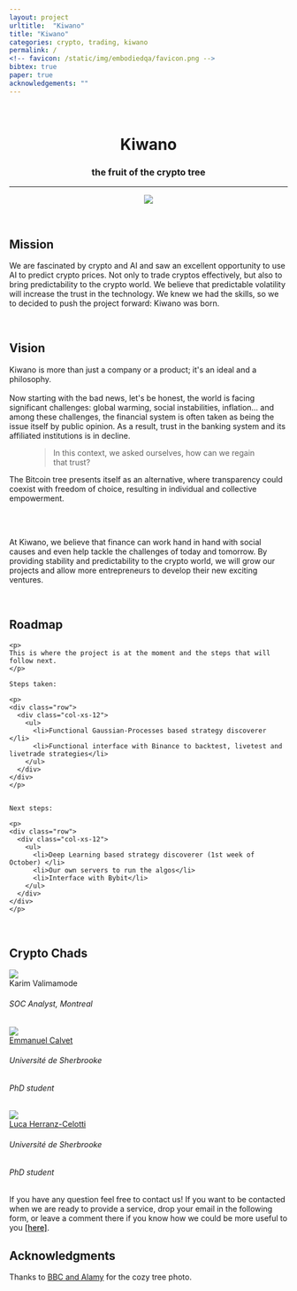 ```yaml
---
layout: project
urltitle:  "Kiwano"
title: "Kiwano"
categories: crypto, trading, kiwano
permalink: /
<!-- favicon: /static/img/embodiedqa/favicon.png -->
bibtex: true
paper: true
acknowledgements: ""
---
```


<br>
<div class="row">
  <div class="col-xs-12">
    <center><h1><b>Kiwano</b></h1></center>
    <center><h3>the fruit of the crypto tree</h3></center>
  </div>
</div>

<hr>

<div class="row"> 
  <div class="col-md-12">
   <center>
    <img src="{{ "/static/img/banner/epicslice.jpg" | prepend:site.baseurl }}"> 
    </center>
    <p> </p> 
  </div> 
</div>


<br>
<div class="row" id="mission">
  <div class="col-xs-12">
    <h2>Mission</h2>
  </div>
</div>

<p>
We are fascinated by crypto and AI and saw an excellent opportunity to use AI to predict crypto prices. 
Not only to trade cryptos effectively, but also to bring predictability to the crypto world. We believe that predictable 
volatility will increase the trust in the technology.
We knew we had the skills, so we to decided to push the project forward: Kiwano was born.
</p>

<br>

<div class="row" id="vision">
  <div class="col-xs-12">
    <h2>Vision</h2>
  </div>
</div>


<p>
Kiwano is more than just a company or a product; it's an ideal and a philosophy. 
<br>
<br>
Now starting with the bad news, let's be honest, the world is facing significant challenges: global warming, social instabilities, inflation... and among these challenges, the financial system is often taken as being the issue itself by public opinion. As a result, trust in the banking system and its affiliated institutions is in decline.
<br>

<figure class="quote">
  <blockquote>
In this context, we asked ourselves, how can we regain that trust?
  </blockquote>
</figure>

The Bitcoin tree presents itself as an alternative, where transparency could coexist with freedom of choice, resulting in individual and collective empowerment.

<br>
<br>

At Kiwano, we believe that finance can work hand in hand with social causes and even help tackle the challenges of today and tomorrow. By providing stability and predictability to the crypto world, we will grow our projects and allow more entrepreneurs to develop their new exciting ventures. 
</p>

<br>


<div class="row" id="roadmap">
  <div class="col-xs-12">
    <h2>Roadmap</h2>
  </div>
</div>

<div class="row">
    <div class="col-xs-12">
    
    <p>
    This is where the project is at the moment and the steps that will follow next.
    </p>
    
    Steps taken:
    
    <p>  
    <div class="row">
      <div class="col-xs-12">
        <ul>
          <li>Functional Gaussian-Processes based strategy discoverer </li> 
          <li>Functional interface with Binance to backtest, livetest and livetrade strategies</li> 
        </ul>
      </div>
    </div>
    </p>
    
    
    Next steps:
    
    <p>  
    <div class="row">
      <div class="col-xs-12">
        <ul>
          <li>Deep Learning based strategy discoverer (1st week of October) </li>
          <li>Our own servers to run the algos</li>
          <li>Interface with Bybit</li>
        </ul>
      </div>
    </div>
    </p>

  


  </div>

</div>

<br>

<div class="row" id="us">
  <div class="col-xs-12">
    <h2>Crypto Chads</h2>
  </div>
</div>


<div class="row">
  

  <div class="col-xs-4">
    <a>
      <img class="people-pic" src="{{ "/static/img/people/karimvalimamode.jpg" | prepend:site.baseurl }}">
    </a>
    <div class="people-name">
      <a>Karim Valimamode</a>
      <h6>SOC Analyst, Montreal</h6>
    </div>
  </div>


  <div class="col-xs-4">
    <a href="https://manuneuro.github.io/EmmanuelCalvet/">
      <img class="people-pic" src="{{ "/static/img/people/manucalvet_.jpg" | prepend:site.baseurl }}">
    </a>
    <div class="people-name">
      <a href="https://manuneuro.github.io/EmmanuelCalvet/">Emmanuel Calvet</a>
      <h6>Université de Sherbrooke</h6>
      <h6>PhD student</h6>
    </div>
  </div>


  <div class="col-xs-4">
    <a href="https://lucehe.github.io/">
      <img class="people-pic" src="{{ "/static/img/people/lucaherrtti.jpg" | prepend:site.baseurl }}">
    </a>
    <div class="people-name">
      <a href="https://lucehe.github.io/">Luca Herranz-Celotti</a>
      <h6>Université de Sherbrooke</h6>
      <h6>PhD student</h6>
    </div>
  </div>
  
</div>

  
<p>
If you have any question feel free to contact us! If you want to be contacted when we are ready to 
provide a service, drop your email in the following form, or leave a comment there if you know how
we could be more useful to you
<a style="font-weight:500;" href="https://docs.google.com/forms/d/e/1FAIpQLSfsjLz-RjclopwA8CWGR_aAOReytCRBjd8zEjErsDcrSAaQPA/viewform?usp=pp_url">[here]</a>.

</p>
  
  
<div class="row" id="acknowledgements">
  <div class="col-xs-12">
    <h2>Acknowledgments</h2>
  </div>
</div>

<div class="row">
  <div class="col-xs-12">
    <p>
      Thanks to <span style="color:#3a92d6;font-weight:400;"> <a href="https://www.bbc.com/future/article/20220601-are-city-forests-disappearing">BBC and Alamy</a></span>
       for the cozy tree photo.
    </p>
  </div>
</div>




<br><br><br><br><br><br><br>



